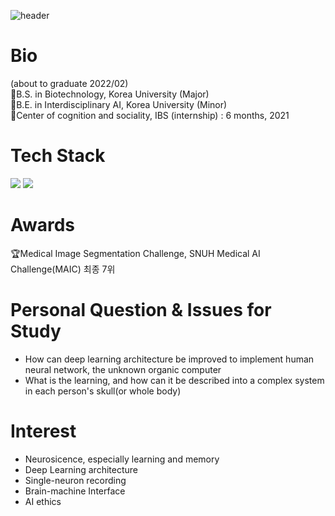 ![header](https://capsule-render.vercel.app/api?type=waving&color=gradient&customColorList=1&height=300&section=header&text=SoHyung%20Kim&fontSize=90&fontColor=404040&animation=fadeIn)  

# Bio
(about to graduate 2022/02)  
:school:B.S. in Biotechnology, Korea University (Major)  
:school:B.E. in Interdisciplinary AI, Korea University (Minor)  
:office:Center of cognition and sociality, IBS (internship) : 6 months, 2021

# Tech Stack
<img src="https://img.shields.io/badge/Python-3766AB?style=flat-square&logo=Python&logoColor=white"/></a>
<img src="https://img.shields.io/badge/C-9999FF?style=flat-square&logo=C&logoColor=white"/></a>

# Awards 
:trophy:Medical Image Segmentation Challenge, SNUH Medical AI Challenge(MAIC) 최종 7위

# Personal Question & Issues for Study
- How can deep learning architecture be improved to implement human neural network, the unknown organic computer
- What is the learning, and how can it be described into a complex system in each person's skull(or whole body)


# Interest
- Neurosicence, especially learning and memory
- Deep Learning architecture
- Single-neuron recording 
- Brain-machine Interface 
- AI ethics
